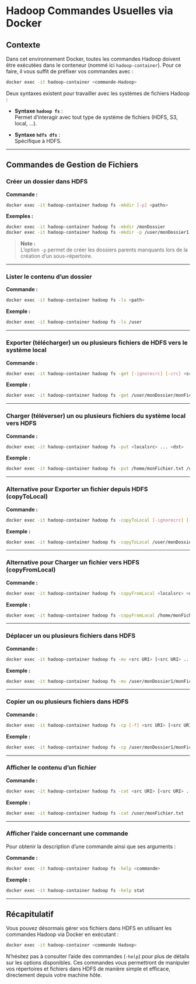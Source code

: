 # Hadoop Commandes Usuelles via Docker

## Contexte

Dans cet environnement Docker, toutes les commandes Hadoop doivent être exécutées dans le conteneur (nommé ici `hadoop-container`). Pour ce faire, il vous suffit de préfixer vos commandes avec :

```bash
docker exec -it hadoop-container <commande-Hadoop>
```

Deux syntaxes existent pour travailler avec les systèmes de fichiers Hadoop :

- **Syntaxe `hadoop fs`** :  
  Permet d’interagir avec tout type de système de fichiers (HDFS, S3, local, …).

- **Syntaxe `hdfs dfs`** :  
  Spécifique à HDFS.

---

## Commandes de Gestion de Fichiers

### Créer un dossier dans HDFS

**Commande :**
```bash
docker exec -it hadoop-container hadoop fs -mkdir [-p] <paths>
```

**Exemples :**
```bash
docker exec -it hadoop-container hadoop fs -mkdir /monDossier
docker exec -it hadoop-container hadoop fs -mkdir -p /user/monDossier1 /user/monDossier2 /user/monDossier3
```

> **Note :**  
> L’option `-p` permet de créer les dossiers parents manquants lors de la création d’un sous-répertoire.

---

### Lister le contenu d’un dossier

**Commande :**
```bash
docker exec -it hadoop-container hadoop fs -ls <path>
```

**Exemple :**
```bash
docker exec -it hadoop-container hadoop fs -ls /user
```

---

### Exporter (télécharger) un ou plusieurs fichiers de HDFS vers le système local

**Commande :**
```bash
docker exec -it hadoop-container hadoop fs -get [-ignorecrc] [-crc] <src> <localdst>
```

**Exemple :**
```bash
docker exec -it hadoop-container hadoop fs -get /user/monDossier/monFichier.txt /home
```

---

### Charger (téléverser) un ou plusieurs fichiers du système local vers HDFS

**Commande :**
```bash
docker exec -it hadoop-container hadoop fs -put <localsrc> ... <dst>
```

**Exemple :**
```bash
docker exec -it hadoop-container hadoop fs -put /home/monFichier.txt /user/monDossier
```

---

### Alternative pour Exporter un fichier depuis HDFS (copyToLocal)

**Commande :**
```bash
docker exec -it hadoop-container hadoop fs -copyToLocal [-ignorecrc] [-crc] <src> <localdst>
```

**Exemple :**
```bash
docker exec -it hadoop-container hadoop fs -copyToLocal /user/monDossier/monFichier.txt /home
```

---

### Alternative pour Charger un fichier vers HDFS (copyFromLocal)

**Commande :**
```bash
docker exec -it hadoop-container hadoop fs -copyFromLocal <localsrc> <dst>
```

**Exemple :**
```bash
docker exec -it hadoop-container hadoop fs -copyFromLocal /home/monFichier.txt /user/monDossier
```

---

### Déplacer un ou plusieurs fichiers dans HDFS

**Commande :**
```bash
docker exec -it hadoop-container hadoop fs -mv <src URI> [<src URI> ...] <dest>
```

**Exemple :**
```bash
docker exec -it hadoop-container hadoop fs -mv /user/monDossier1/monFichier.txt /user/monDossier2
```

---

### Copier un ou plusieurs fichiers dans HDFS

**Commande :**
```bash
docker exec -it hadoop-container hadoop fs -cp [-f] <src URI> [<src URI> ...] <dest>
```

**Exemple :**
```bash
docker exec -it hadoop-container hadoop fs -cp /user/monDossier1/monFichier.txt /user/monDossier2
```

---

### Afficher le contenu d’un fichier

**Commande :**
```bash
docker exec -it hadoop-container hadoop fs -cat <src URI> [<src URI> ...]
```

**Exemple :**
```bash
docker exec -it hadoop-container hadoop fs -cat /user/monFichier.txt
```

---

### Afficher l’aide concernant une commande

Pour obtenir la description d’une commande ainsi que ses arguments :

**Commande :**
```bash
docker exec -it hadoop-container hadoop fs -help <commande>
```

**Exemple :**
```bash
docker exec -it hadoop-container hadoop fs -help stat
```

---

## Récapitulatif

Vous pouvez désormais gérer vos fichiers dans HDFS en utilisant les commandes Hadoop via Docker en exécutant :

```bash
docker exec -it hadoop-container <commande Hadoop>
```

N’hésitez pas à consulter l’aide des commandes (`-help`) pour plus de détails sur les options disponibles. Ces commandes vous permettront de manipuler vos répertoires et fichiers dans HDFS de manière simple et efficace, directement depuis votre machine hôte.